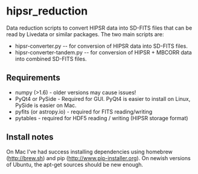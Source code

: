 hipsr_reduction
===============

Data reduction scripts to convert HIPSR data into SD-FITS files that can be read by Livedata or similar
packages. The two main scripts are:

* hipsr-converter.py -- for conversion of HIPSR data into SD-FITS files.
* hipsr-converter-tandem.py -- for conversion of HIPSR + MBCORR data into combined SD-FITS files.


Requirements
------------

* numpy (>1.6) - older versions may cause issues!
* PyQt4 or PySide - Required for GUI. PyQt4 is easier to install on Linux, PySide is easier on Mac.
* pyfits (or astropy.io) - required for FITS reading/writing
* pytables - required for HDF5 reading / writing (HIPSR storage format)

Install notes
-------------

On Mac I've had success installing dependencies using homebrew (http://brew.sh) and pip (http://www.pip-installer.org).
On newish versions of Ubuntu, the apt-get sources should be new enough.
